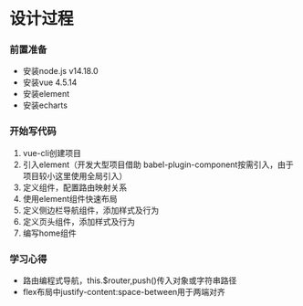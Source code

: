 # 设计过程

### 前置准备
* 安装node.js v14.18.0
* 安装vue 4.5.14
* 安装element
* 安装echarts

### 开始写代码
1. vue-cli创建项目
2. 引入element（开发大型项目借助 babel-plugin-component按需引入，由于项目较小这里使用全局引入）
3. 定义组件，配置路由映射关系
4. 使用element组件快速布局
5. 定义侧边栏导航组件，添加样式及行为
6. 定义页头组件，添加样式及行为
7. 编写home组件

### 学习心得
* 路由编程式导航，this.$router,push()传入对象或字符串路径
* flex布局中justify-content:space-between用于两端对齐
